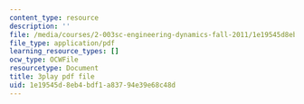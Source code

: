 ```yaml
---
content_type: resource
description: ''
file: /media/courses/2-003sc-engineering-dynamics-fall-2011/1e19545d8eb4bdf1a83794e39e68c48d_zNCBDrnT05E.pdf
file_type: application/pdf
learning_resource_types: []
ocw_type: OCWFile
resourcetype: Document
title: 3play pdf file
uid: 1e19545d-8eb4-bdf1-a837-94e39e68c48d
---
```

